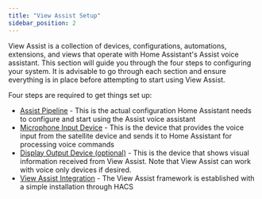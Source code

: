 ```yaml
---
title: "View Assist Setup"
sidebar_position: 2
---
```

View Assist is a collection of devices, configurations, automations, extensions, and views that operate with Home Assistant's Assist voice assistant.  This section will guide you through the four steps to configuring your system.  It is advisable to go through each section and ensure everything is in place before attempting to start using View Assist.

Four steps are required to get things set up:

* [Assist Pipeline](./assist-pipeline/index.md) - This is the actual configuration Home Assistant needs to configure and start using the Assist voice assistant
* [Microphone Input Device](./microphone-devices/index.md) - This is the device that provides the voice input from the satellite device and sends it to Home Assistant for processing voice commands
* [Display Output Device (optional)](./display-devices/index.md) - This is the device that shows visual information received from View Assist.  Note that View Assist can work with voice only devices if desired.
* [View Assist Integration](./view-assist-integration.md) - The View Assist framework is established with a simple installation through HACS
